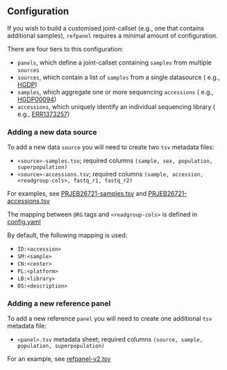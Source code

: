 ## Configuration

If you wish to build a customised joint-callset (e.g., one that contains additional samples), `refpanel`
requires a minimal amount of configuration.

There are four tiers to this configuration:

* `panels`, which define a joint-callset containing `samples` from multiple `sources`
* `sources`, which contain a list of `samples` from a single datasource (
  e.g., [HGDP](https://www.internationalgenome.org/data-portal/data-collection/hgdp))
* `samples`, which aggregate one or more sequencing `accessions` (
  e.g., [HGDP00094](https://www.internationalgenome.org/data-portal/sample/HGDP00094))
* `accessions`, which uniquely identify an individual sequencing library (
  e.g., [ERR1373257](https://www.ebi.ac.uk/ena/browser/view/ERR1373257))

### Adding a new data source

To add a new data `source` you will need to create two `tsv` metadata files:

* `<source>-samples.tsv`; required columns `(sample, sex, population, superpopulation)`
* `<source>-accessions.tsv`; required columns `(sample, accession, <readgroup-cols>, fastq_r1, fastq_r2)`

For examples, see [PRJEB26721-samples.tsv](../data/source/PRJEB26721/PRJEB26721-samples.tsv) and [PRJEB26721-accessions.tsv](
../data/source/PRJEB26721/PRJEB26721-accessions.tsv)

The mapping between `@RG` tags and `<readgroup-cols>` is defined in [config.yaml](../config.yaml)

By default, the following mapping is used:

* `ID:<accession>`
* `SM:<sample>`
* `CN:<center>`
* `PL:<platform>`
* `LB:<library>`
* `DS:<description>`

### Adding a new reference panel

To add a new reference `panel` you will need to create one additional `tsv` metadata file:

* `<panel>.tsv` metadata sheet; required columns `(source, sample, population, superpopulation)`

For an example, see [refpanel-v2.tsv](../data/panel/refpanel-v2/refpanel-v2.tsv)

